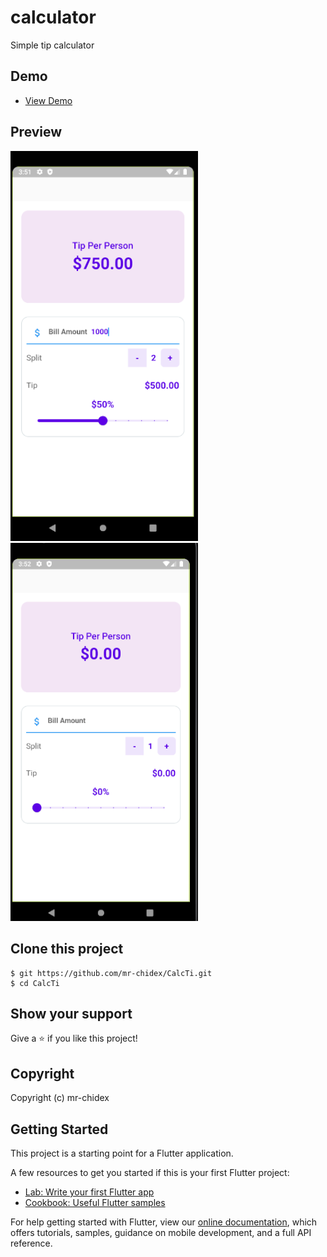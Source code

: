 # calculator

Simple tip calculator

## Demo

- [View Demo](https://drive.google.com/file/d/1GjCp3DdbufMCD68bhF-jth2i8Afzq0Dx/view?usp=sharing)

## Preview

<img width="300" alt="png" src="./assets/tip.png" />
<img width="300" alt="png" src="./assets/tip2.png" />

## Clone this project

    $ git https://github.com/mr-chidex/CalcTi.git
    $ cd CalcTi
    
## Show your support

Give a ⭐️ if you like this project!

## Copyright

Copyright (c) mr-chidex

## Getting Started

This project is a starting point for a Flutter application.

A few resources to get you started if this is your first Flutter project:

- [Lab: Write your first Flutter app](https://flutter.dev/docs/get-started/codelab)
- [Cookbook: Useful Flutter samples](https://flutter.dev/docs/cookbook)

For help getting started with Flutter, view our
[online documentation](https://flutter.dev/docs), which offers tutorials,
samples, guidance on mobile development, and a full API reference.
